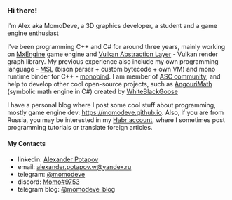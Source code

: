 ### Hi there!

I'm Alex aka MomoDeve, a 3D graphics developer, a student and a game engine enthusiast

I've been programming C++ and C# for around three years, mainly working on [MxEngine](https://github.com/asc-community/MxEngine) game engine and [Vulkan Abstraction Layer](https://github.com/vkdev-team/VulkanAbstractionLayer) - Vulkan render graph library. My previous experience also include my own programming language - [MSL](https://github.com/MomoDeve/MSL) (bison parser + custom bytecode + own VM) and mono runtime binder for C++ - [monobind](https://github.com/asc-community/monobind). I am member of [ASC community](https://github.com/asc-community), and help to develop other cool open-source projects, such as [AngouriMath](https://github.com/asc-community/AngouriMath) (symbolic math engine in C#) created by [WhiteBlackGoose](https://github.com/WhiteBlackGoose)

I have a personal blog where I post some cool stuff about programming, mostly game engine dev: https://momodeve.github.io. Also, if you are from Russia, you may be interested in my [Habr account](https://habr.com/ru/users/momodev/posts/), where I sometimes post programming tutorials or translate foreign articles.

#### My Contacts
- linkedin: [Alexander Potapov](https://www.linkedin.com/in/alexander-potapov)
- email: alexander.potapov.w@yandex.ru
- telegram: [@momodeve](https://t.me/momodeve)
- discord: [Momo#9753](https://discord.com)
- telegram blog: [@momodeve_blog](https://t.me/momodeve_blog)
